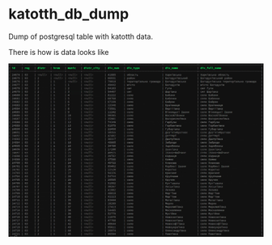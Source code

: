 # katotth_db_dump
Dump of postgresql table with katotth data.

There is how is data looks like

![](https://github.com/slayzx/katotth_db_dump/blob/main/db_katotth_view.jpg)
